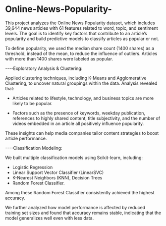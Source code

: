 # Online-News-Popularity-
This project analyzes the Online News Popularity dataset, which includes 39,644 news articles with 61 features related to word, topic, and sentiment levels. The goal is to identify key factors that contribute to an article’s popularity and build predictive models to classify articles as popular or not. 

To define popularity, we used the median share count (1400 shares) as a threshold, instead of the mean, to reduce the influence of outliers. Articles with more than 1400 shares were labeled as popular.

----Exploratory Analysis & Clustering:

Applied clustering techniques, including K-Means and Agglomerative Clustering, to uncover natural groupings within the data. Analysis revealed that:

- Articles related to lifestyle, technology, and business topics are more likely to be popular.

- Factors such as the presence of keywords, weekday publication, references to highly shared content, title subjectivity, and the number of videos embedded in an article all positively influence popularity.

These insights can help media companies tailor content strategies to boost article performance.

----Classification Modeling:

We built multiple classification models using Scikit-learn, including: 
- Logistic Regression
- Linear Support Vector Classifier (LinearSVC)
- K-Nearest Neighbors (KNN), Decision Trees
- Random Forest Classifier.
  
Among these  Random Forest Classifier consistently achieved the highest accuracy. 

We further analyzed how model performance is affected by reduced training set sizes and found that accuracy remains stable, indicating that the model generalizes well even with less data.

